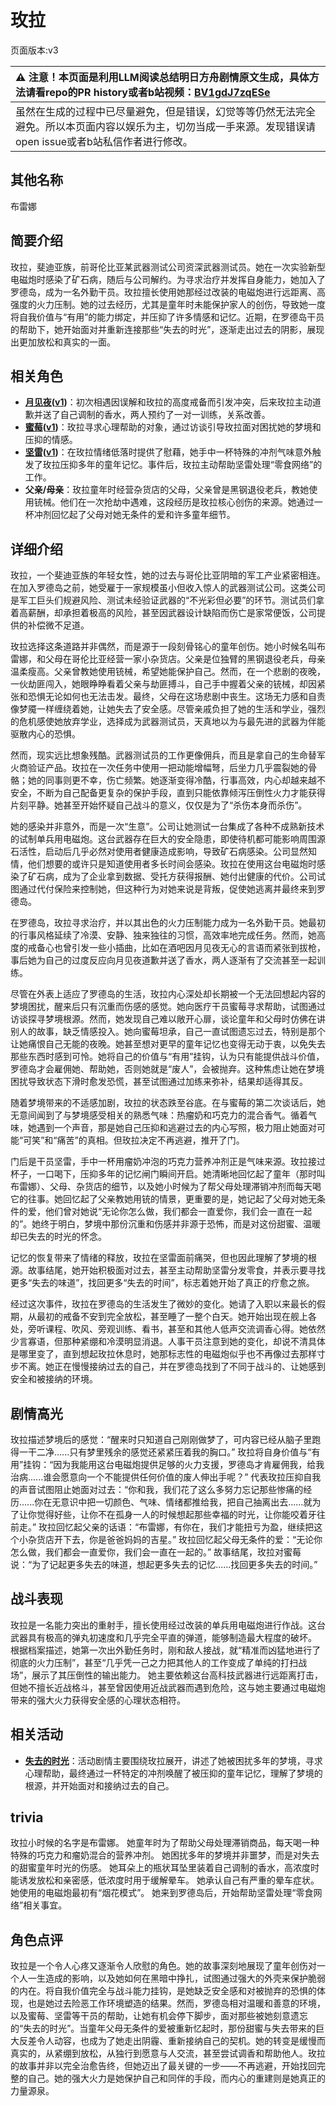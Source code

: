# 玫拉
页面版本:v3
 

| :warning: 注意！本页面是利用LLM阅读总结明日方舟剧情原文生成，具体方法请看repo的PR history或者b站视频：[BV1gdJ7zqESe](https://www.bilibili.com/video/BV1gdJ7zqESe/)         |
|:----------------------------|
| 虽然在生成的过程中已尽量避免，但是错误，幻觉等等仍然无法完全避免。所以本页面内容以娱乐为主，切勿当成一手来源。发现错误请open issue或者b站私信作者进行修改。|



## 其他名称
布雷娜
## 简要介绍
玫拉，斐迪亚族，前哥伦比亚某武器测试公司资深武器测试员。她在一次实验新型电磁炮时感染了矿石病，随后与公司解约。为寻求治疗并发挥自身能力，她加入了罗德岛，成为一名外勤干员。玫拉擅长使用她那经过改装的电磁炮进行远距离、高强度的火力压制。她的过去经历，尤其是童年时未能保护家人的创伤，导致她一度将自我价值与“有用”的能力绑定，并压抑了许多情感和记忆。近期，在罗德岛干员的帮助下，她开始面对并重新连接那些“失去的时光”，逐渐走出过去的阴影，展现出更加放松和真实的一面。
## 相关角色
-   **[月见夜](char_283_midn.md)([v1](../chars/char_283_midn.md))**：初次相遇因误解和玫拉的高度戒备而引发冲突，后来玫拉主动道歉并送了自己调制的香水，两人预约了一对一训练，关系改善。
-   **[蜜莓](char_449_glider.md)([v1](../chars/char_449_glider.md))**：玫拉寻求心理帮助的对象，通过访谈引导玫拉面对困扰她的梦境和压抑的情感。
-   **[坚雷](char_260_durnar.md)([v1](../chars/char_260_durnar.md))**：在玫拉情绪低落时提供了慰藉，她手中一杯特殊的冲剂气味意外触发了玫拉压抑多年的童年记忆。事件后，玫拉主动帮助坚雷处理“零食网络”的工作。
-   **父亲/母亲**：玫拉童年时经营杂货店的父母，父亲曾是黑钢退役老兵，教她使用铳械。他们在一次抢劫中遇难，这段经历是玫拉核心创伤的来源。她通过一杯冲剂回忆起了父母对她无条件的爱和许多童年细节。
## 详细介绍
玫拉，一个斐迪亚族的年轻女性，她的过去与哥伦比亚阴暗的军工产业紧密相连。在加入罗德岛之前，她受雇于一家规模虽小但收入惊人的武器测试公司。这类公司是军工巨头们规避风险、测试未经验证武器的“不光彩但必要”的环节。测试员们拿着高薪酬，却承担着极高的风险，甚至因武器设计缺陷而伤亡是家常便饭，公司提供的补偿微不足道。

玫拉选择这条道路并非偶然，而是源于一段刻骨铭心的童年创伤。她小时候名叫布雷娜，和父母在哥伦比亚经营一家小杂货店。父亲是位独臂的黑钢退役老兵，母亲温柔瘦高。父亲曾教她使用铳械，希望她能保护自己。然而，在一个悲剧的夜晚，一伙劫匪闯入，她眼睁睁看着父亲与劫匪搏斗，自己手中握着父亲的铳械，却因紧张和恐惧无论如何也无法击发。最终，父母在这场悲剧中丧生。这场无力感和自责像梦魇一样缠绕着她，让她失去了安全感。尽管亲戚负担了她的生活和学业，强烈的危机感使她放弃学业，选择成为武器测试员，天真地以为与最先进的武器为伴能驱散内心的恐惧。

然而，现实远比想象残酷。武器测试员的工作更像佣兵，而且是拿自己的生命替军火商验证产品。玫拉在一次任务中使用一把动能增幅弩，后坐力几乎震裂她的骨骼；她的同事则更不幸，伤亡频繁。她逐渐变得冷酷，行事高效，内心却越来越不安全，不断为自己配备更复杂的保护手段，直到只能依靠倾泻压倒性火力才能获得片刻平静。她甚至开始怀疑自己战斗的意义，仅仅是为了“杀伤本身而杀伤”。

她的感染并非意外，而是一次“生意”。公司让她测试一台集成了各种不成熟新技术的试制单兵用电磁炮。这台武器存在巨大的安全隐患，即使待机都可能影响周围源石活性，启动后几乎必然对使用者健康造成影响，导致矿石病感染。公司显然知情，他们想要的或许只是知道使用者多长时间会感染。玫拉在使用这台电磁炮时感染了矿石病，成为了企业拿到数据、受托方获得报酬、她付出健康的代价。公司试图通过代付保险来控制她，但这种行为对她来说是背叛，促使她逃离并最终来到罗德岛。

在罗德岛，玫拉寻求治疗，并以其出色的火力压制能力成为一名外勤干员。她最初的行事风格延续了冷漠、安静、独来独往的习惯，高效率地完成任务。然而，她高度的戒备心也曾引发一些小插曲，比如在酒吧因月见夜无心的言语而紧张到拔枪，事后她为自己的过度反应向月见夜道歉并送了香水，两人逐渐有了交流甚至一起训练。

尽管在外表上适应了罗德岛的生活，玫拉内心深处却长期被一个无法回想起内容的梦境困扰，醒来后只有沉重而伤感的感觉。她向医疗干员蜜莓寻求帮助，试图通过访谈探寻梦境根源。然而，她发现自己难以敞开心扉，谈论童年和父母时仿佛在讲别人的故事，缺乏情感投入。她向蜜莓坦承，自己一直试图遗忘过去，特别是那个让她痛恨自己无能的夜晚。她甚至想对更早的童年记忆也变得无动于衷，以免失去那些东西时感到可怜。她将自己的价值与“有用”挂钩，认为只有能提供战斗价值，罗德岛才会雇佣她、帮助她，否则她就是“废人”，会被抛弃。这种焦虑让她在梦境困扰导致状态下滑时愈发恐慌，甚至试图通过加练来弥补，结果却适得其反。

随着梦境带来的不适感加剧，玫拉的状态跌至谷底。在与蜜莓的第二次谈话后，她无意间闻到了与梦境感受相关的熟悉气味：热瘤奶和巧克力的混合香气。循着气味，她遇到一个声音，那是她自己压抑和逃避过去的内心写照，极力阻止她面对可能“可笑”和“痛苦”的真相。但玫拉决定不再逃避，推开了门。

门后是干员坚雷，手中一杯用瘤奶冲泡的巧克力营养冲剂正是气味来源。玫拉接过杯子，一口喝下，压抑多年的记忆闸门瞬间开启。她清晰地回忆起了童年（那时叫布雷娜）、父母、杂货店的细节，以及她小时候为了帮父母处理滞销冲剂而每天喝它的往事。她回忆起了父亲教她用铳的情景，更重要的是，她记起了父母对她无条件的爱，他们曾对她说“无论你怎么做，我们都会一直爱你，我们会一直在一起的”。她终于明白，梦境中那份沉重和伤感并非源于恐怖，而是对这份甜蜜、温暖却已失去的时光的怀念。

记忆的恢复带来了情绪的释放，玫拉在坚雷面前痛哭，但也因此理解了梦境的根源。故事结尾，她开始积极面对过去，甚至主动帮助坚雷分发零食，并表示要寻找更多“失去的味道”，找回更多“失去的时间”，标志着她开始了真正的疗愈之旅。

经过这次事件，玫拉在罗德岛的生活发生了微妙的变化。她请了入职以来最长的假期，从最初的戒备不安到完全放松，甚至睡了一整个白天。她开始出现在舰上各处，旁听课程、吹风、旁观训练、看书，甚至和其他人低声交流调香心得。她依然少言寡语，但那种紧绷和冷漠明显消退。人事干员注意到她的变化，却说不清具体是哪里变了，直到想起玫拉休息时，她那标志性的电磁炮似乎也不再像过去那样寸步不离。她正在慢慢接纳过去的自己，并在罗德岛找到了不同于战斗的、让她感到安全和被接纳的环境。
## 剧情高光
玫拉描述梦境后的感觉：“醒来时只知道自己刚刚做梦了，可内容已经从脑子里跑得一干二净......只有梦里残余的感觉还紧紧压着我的胸口。”
玫拉将自身价值与“有用”挂钩：“因为我能用这台电磁炮提供足够的火力支援，罗德岛才肯雇佣我，给我治病......谁会愿意向一个不能提供任何价值的废人伸出手呢？”
代表玫拉压抑自我的声音试图阻止她面对过去：“你和我，我们花了这么多努力忘记那些惨痛的经历......你在无意识中把一切颜色、气味、情绪都推给我，把自己抽离出去......就为了让你觉得好些，让你不在孤身一人的时候想起那些幸福的时光，让你能咬着牙往前走。”
玫拉回忆起父亲的话语：“布雷娜，有你在，我们才能扭亏为盈，继续把这个小杂货店开下去，你是爸爸妈妈的吉星。”
玫拉回忆起父母无条件的爱：“无论你怎么做，我们都会一直爱你，我们会一直在一起的。”
故事结尾，玫拉对蜜莓说：“为了记起更多失去的味道，想起更多失去的记忆......找回更多失去的时间。”
## 战斗表现
玫拉是一名能力突出的重射手，擅长使用经过改装的单兵用电磁炮进行作战。这台武器具有极高的弹丸初速度和几乎完全平直的弹道，能够制造最大程度的破坏。
根据档案描述，她第一次出外勤任务时，刚和敌人接战，就“精准而凶猛地进行了彻底的火力压制”，甚至“几乎凭一己之力把其他人的工作变成了单纯的打扫战场”，展示了其压倒性的输出能力。
她主要依赖这台高科技武器进行远距离打击，但她不擅长近战格斗，甚至曾因使用近战武器而遇到危险，这与她主要通过电磁炮带来的强大火力获得安全感的心理状态相符。
## 相关活动
-   **[失去的时光](../stories/story_melnte_set_1.md)**：活动剧情主要围绕玫拉展开，讲述了她被困扰多年的梦境，寻求心理帮助，最终通过一杯特定的冲剂唤醒了被压抑的童年记忆，理解了梦境的根源，并开始面对和接纳过去的自己。
## trivia
玫拉小时候的名字是布雷娜。
她童年时为了帮助父母处理滞销商品，每天喝一种特殊的巧克力和瘤奶混合的营养冲剂。
她困扰多年的梦境并非噩梦，而是对失去的甜蜜童年时光的伤感。
她耳朵上的瓶状耳坠里装着自己调制的香水，高浓度时能诱发放松和亲密感，低浓度时用于缓解晕车。
她承认自己有严重的晕车症状。
她使用的电磁炮最初有“烟花模式”。
她来到罗德岛后，开始帮助坚雷处理“零食网络”相关事宜。
## 角色点评
玫拉是一个令人心疼又逐渐令人欣慰的角色。她的故事深刻地展现了童年创伤对一个人一生造成的影响，以及她如何在黑暗中挣扎，试图通过强大的外壳来保护脆弱的内在。将自我价值完全与战斗能力挂钩，是她缺乏安全感和对被抛弃的恐惧的体现，也是她过去险恶工作环境塑造的结果。然而，罗德岛相对温暖和善意的环境，以及蜜莓、坚雷等干员的帮助，让她有机会停下脚步，面对那些被她刻意遗忘的“失去的时光”。当童年父母无条件的爱被重新忆起时，那份甜蜜与失去带来的巨大反差令人动容，也成为了她走出阴霾、重新接纳自己的契机。她的转变是缓慢而真实的，从紧绷到放松，从独行到愿意与人交流，甚至尝试调香和帮助他人。玫拉的故事并非以完全治愈告终，但她迈出了最关键的一步——不再逃避，开始找回完整的自己。她的强大火力是她保护自己和同伴的手段，而内心的重建则是她真正的力量源泉。